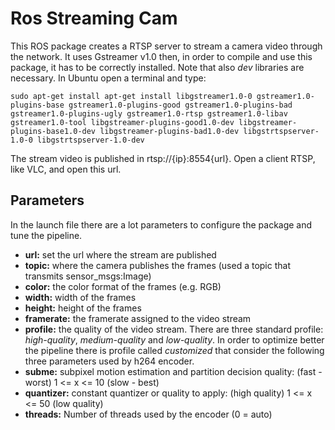 # Ros Streaming Cam
This ROS package creates a RTSP server to stream a camera video through the network. It uses Gstreamer v1.0 then, in order to compile and use this package, it has to be correctly installed. Note that also *dev* libraries are necessary. In Ubuntu open a terminal and type:

```sudo apt-get install apt-get install libgstreamer1.0-0 gstreamer1.0-plugins-base gstreamer1.0-plugins-good gstreamer1.0-plugins-bad gstreamer1.0-plugins-ugly gstreamer1.0-rtsp gstreamer1.0-libav gstreamer1.0-tool libgstreamer-plugins-good1.0-dev libgstreamer-plugins-base1.0-dev libgstreamer-plugins-bad1.0-dev libgstrtspserver-1.0-0 libgstrtspserver-1.0-dev   ``` 

The stream video is published in rtsp://{ip}:8554{url}. Open a client RTSP, like VLC, and open this url.

## Parameters

In the launch file there are a lot parameters to configure the package and tune the pipeline.

* **url:** set the url where the stream are published
* **topic:** where the camera publishes the frames (used a topic that transmits sensor_msgs:Image)
* **color:** the color format of the frames (e.g. RGB)
* **width:** width of the frames
* **height:** height of the frames
* **framerate:** the framerate assigned to the video stream
* **profile:** the quality of the video stream. There are three standard profile: *high-quality*, *medium-quality* and *low-quality*. In order to optimize better the pipeline there is profile called *customized* that consider the following three parameters used by h264 encoder.
* **subme:** subpixel motion estimation and partition decision quality: (fast - worst) 1 <= x <= 10 (slow - best)
* **quantizer:** constant quantizer or quality to apply: (high quality) 1 <= x <= 50 (low quality)
* **threads:** Number of threads used by the encoder (0 = auto)
